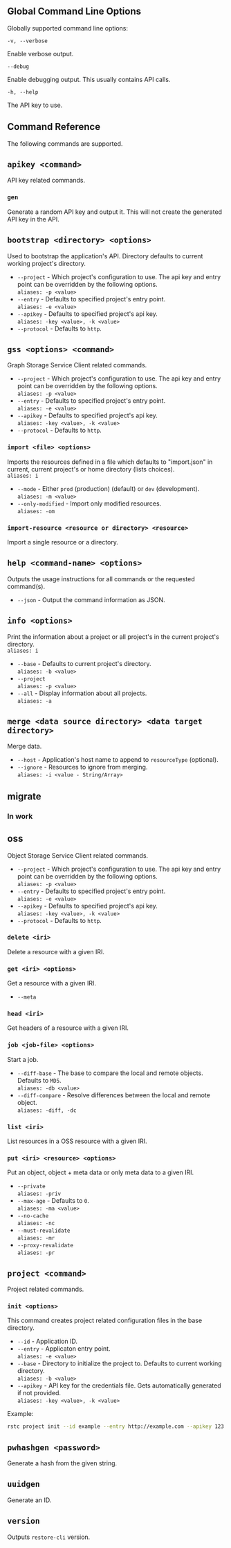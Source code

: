 ## Global Command Line Options

Globally supported command line options:

`-v, --verbose`

Enable verbose output.

`--debug`

Enable debugging output. This usually contains API calls.

`-h, --help`

The API key to use.

## Command Reference

The following commands are supported.

## `apikey <command>`
  API key related commands.

### `gen`
  Generate a random API key and output it. This will not create the generated API key in the API.

## `bootstrap <directory> <options>`
  Used to bootstrap the application's API.  Directory defaults to current working project's directory.
  * `--project` - Which project's configuration to use. The api key and entry point can be overridden by the following options. <br>
    `aliases: -p <value>`
  * `--entry` - Defaults to specified project's entry point. <br>
    `aliases: -e <value>`
  * `--apikey` - Defaults to specified project's api key. <br>
    `aliases: -key <value>, -k <value>` <br>
  * `--protocol` - Defaults to `http`.

## `gss <options> <command>`
  Graph Storage Service Client related commands.
  * `--project` - Which project's configuration to use. The api key and entry point can be overridden by the following options. <br>
    `aliases: -p <value>`
  * `--entry` - Defaults to specified project's entry point. <br>
    `aliases: -e <value>`
  * `--apikey` - Defaults to specified project's api key. <br>
    `aliases: -key <value>, -k <value>`
  * `--protocol` - Defaults to `http`.

  ### `import <file> <options>`
  Imports the resources defined in a file which defaults to "import.json" in current, current project's or home directory (lists choices). <br>
  `aliases: i`
  * `--mode` - Either `prod` (production) (default) or `dev` (development). <br>
  `aliases: -m <value>`
  * `--only-modified` - Import only modified resources. <br>
  `aliases: -om`
  ### `import-resource <resource or directory> <resource>`
  Import a single resource or a directory. <br>

## `help <command-name> <options>`
  Outputs the usage instructions for all commands or the requested command(s).
  * `--json` - Output the command information as JSON.

## `info <options>`
  Print the information about a project or all project's in the current project's directory. <br>
  `aliases: i`
  * `--base` - Defaults to current project's directory. <br>
      `aliases: -b <value>`
  * `--project` <br>
      `aliases: -p <value>`
  * `--all` - Display information about all projects. <br>
      `aliases: -a`

## `merge <data source directory> <data target directory>`
  Merge data.
  * `--host` - Application's host name to append to `resourceType` (optional). <br>
  * `--ignore` - Resources to ignore from merging. <br>
    `aliases: -i <value - String/Array>`

## migrate <options>
### In work

## oss <options> <command>
  Object Storage Service Client related commands.
  * `--project` - Which project's configuration to use. The api key and entry point can be overridden by the following options. <br>
      `aliases: -p <value>`
  * `--entry` - Defaults to specified project's entry point. <br>
      `aliases: -e <value>`
  * `--apikey` - Defaults to specified project's api key. <br>
      `aliases: -key <value>, -k <value>`
  * `--protocol` - Defaults to `http`.

  ### `delete <iri>`
   Delete a resource with a given IRI.

  ### `get <iri> <options>`
   Get a resource with a given IRI.
  * `--meta`

  ### `head <iri>`
  Get headers of a resource with a given IRI.

  ### `job <job-file> <options>`
  Start a job.
  * `--diff-base` - The base to compare the local and remote objects. Defaults to `MD5`.<br>
    `aliases: -db <value>`
  * `--diff-compare` - Resolve differences between the local and remote object. <br>
    `aliases: -diff, -dc`

  ### `list <iri>`
   List resources in a OSS resource with a given IRI.

  ### `put <iri> <resource> <options>`
   Put an object, object + meta data or only meta data to a given IRI.
  * `--private` <br>
    `aliases: -priv`
  * `--max-age` - Defaults to `0`. <br>
    `aliases: -ma <value>`
  * `--no-cache` <br>
    `aliases: -nc`
  * `--must-revalidate` <br>
    `aliases: -mr`
  * `--proxy-revalidate` <br>
    `aliases: -pr`

## `project <command>`
  Project related commands.

### `init <options>`
   This command creates project related configuration files in the base directory.
   * `--id` - Application ID.
   * `--entry` - Applicaton entry point. <br>
      `aliases: -e <value>`
   * `--base` - Directory to initialize the project to. Defaults to current working directory. <br>
      `aliases: -b <value>`
   * `--apikey` -  API key for the credentials file. Gets automatically generated if not provided. <br>
      `aliases: -key <value>, -k <value>`

Example:

```sh
rstc project init --id example --entry http://example.com --apikey 123
```

## `pwhashgen <password>`
  Generate a hash from the given string.

## `uuidgen`
  Generate an ID.

## `version`
  Outputs `restore-cli` version.
